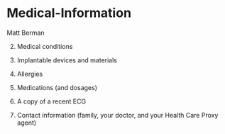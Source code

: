 # Medical-Information

Matt Berman 

2. Medical conditions

3. Implantable devices and materials

4. Allergies

5. Medications (and dosages)

6. A copy of a recent ECG

7. Contact information (family, your doctor, and your Health Care Proxy agent)
